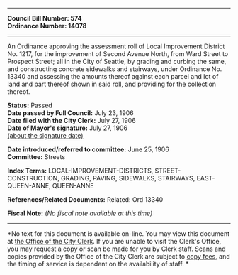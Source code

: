 * * * * *  
  
**Council Bill Number: [](#h0)[](#h2)574**   
**Ordinance Number: 14078**  
  
* * * * *  
  
An Ordinance approving the assessment roll of Local Improvement District No. 1217, for the improvement of Second Avenue North, from Ward Street to Prospect Street; all in the City of Seattle, by grading and curbing the same, and constructing concrete sidewalks and stairways, under Ordinance No. 13340 and assessing the amounts thereof against each parcel and lot of land and part thereof shown in said roll, and providing for the collection thereof.  
  
**Status:** Passed   
**Date passed by Full Council:** July 23, 1906   
**Date filed with the City Clerk:** July 27, 1906   
**Date of Mayor's signature:** July 27, 1906   
[(about the signature date)](/~public/approvaldate.htm)   
  
  
**Date introduced/referred to committee:** June 25, 1906   
**Committee:** Streets   
  
**Index Terms:** LOCAL-IMPROVEMENT-DISTRICTS, STREET-CONSTRUCTION, GRADING, PAVING, SIDEWALKS, STAIRWAYS, EAST-QUEEN-ANNE, QUEEN-ANNE  
  
**References/Related Documents:** Related: Ord 13340  
  
**Fiscal Note:** *(No fiscal note available at this time)*  
  
* * * * *  
  
*No text for this document is available on-line. You may view this document at [the Office of the City Clerk](http://www.seattle.gov/leg/clerk/contactUs.htm). If you are unable to visit the Clerk's Office, you may request a copy or scan be made for you by Clerk staff. Scans and copies provided by the Office of the City Clerk are subject to [copy fees](http://clerk.seattle.gov/~public/clerkfees.htm), and the timing of service is dependent on the availability of staff. *  
  
  
